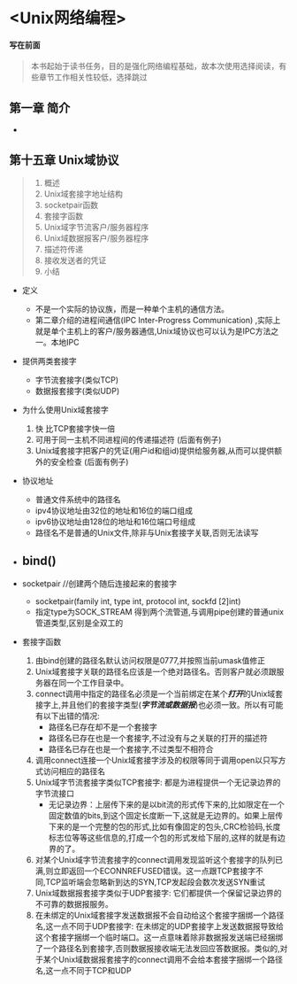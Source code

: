 # <Unix网络编程>

#### 写在前面
> 本书起始于读书任务，目的是强化网络编程基础，故本次使用选择阅读，有些章节工作相关性较低，选择跳过

## 第一章 简介
- 

## 第十五章 Unix域协议
> 1. 概述
> 2. Unix域套接字地址结构
> 3. socketpair函数
> 4. 套接字函数
> 5. Unix域字节流客户/服务器程序
> 6. Unix域数据报客户/服务器程序
> 7. 描述符传递
> 8. 接收发送者的凭证
> 9. 小结

- 定义
  - 不是一个实际的协议族，而是一种单个主机的通信方法。
  - 第二章介绍的进程间通信(IPC Inter-Progress Communication) ,实际上就是单个主机上的客户/服务器通信,Unix域协议也可以认为是IPC方法之一。本地IPC
- 提供两类套接字
  - 字节流套接字(类似TCP)
  - 数据报套接字(类似UDP)
- 为什么使用Unix域套接字
  1. 快 比TCP套接字快一倍
  2. 可用于同一主机不同进程间的传递描述符 (后面有例子)
  3. Unix域套接字把客户的凭证(用户id和组id)提供给服务器,从而可以提供额外的安全检查 (后面有例子)
- 协议地址
  - 普通文件系统中的路径名
  - ipv4协议地址由32位的地址和16位的端口组成
  - ipv6协议地址由128位的地址和16位端口号组成
  - 路径名不是普通的Unix文件,除非与Unix套接字关联,否则无法读写

- bind()
  - 

- socketpair //创建两个随后连接起来的套接字
  - socketpair(family int, type int, protocol int, sockfd [2]int)
  - 指定type为SOCK_STREAM 得到两个流管道,与调用pipe创建的普通unix管道类型,区别是全双工的

- 套接字函数
  1. 由bind创建的路径名默认访问权限是0777,并按照当前umask值修正
  2. Unix域套接字关联的路径名应该是一个绝对路径名。否则客户就必须跟服务器在同一个工作目录中。
  3. connect调用中指定的路径名必须是一个当前绑定在某个***打开***的Unix域套接字上,并且他们的套接字类型(***字节流或数据报***)也必须一致。所以有可能有以下出错的情况:
      - 路径名已存在却不是一个套接字
      - 路径名已存在也是一个套接字,不过没有与之关联的打开的描述符
      - 路径名已存在也是一个套接字,不过类型不相符合
  4. 调用connect连接一个Unix域套接字涉及的权限等同于调用open以只写方式访问相应的路径名
  5. Unix域字节流套接字类似TCP套接字: 都是为进程提供一个无记录边界的字节流接口
      - 无记录边界：上层传下来的是以bit流的形式传下来的,比如限定在一个固定数值的bits,到这个固定长度断一下,这就是无边界的。如果上层传下来的是一个完整的包的形式,比如有像固定的包头,CRC检验码,长度标志位等等这些信息的,打成一个包的形式发给下层的,这样的就是有边界的了。
  6. 对某个Unix域字节流套接字的connect调用发现监听这个套接字的队列已满,则立即返回一个ECONNREFUSED错误。这一点跟TCP套接字不同,TCP监听端会忽略新到达的SYN,TCP发起段会数次发送SYN重试
  7. Unix域数据报套接字类似于UDP套接字: 它们都提供一个保留记录边界的不可靠的数据报服务。
  8. 在未绑定的Unix域套接字发送数据报不会自动给这个套接字捆绑一个路径名,这一点不同于UDP套接字: 在未绑定的UDP套接字上发送数据报导致给这个套接字捆绑一个临时端口。这一点意味着除非数据报发送端已经捆绑了一个路径名到套接字,否则数据报接收端无法发回应答数据报。类似的,对于某个Unix域数据报套接字的connect调用不会给本套接字捆绑一个路径名,这一点不同于TCP和UDP